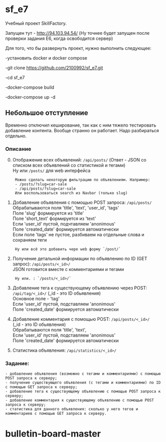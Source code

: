 # sf_e7

Учебный проект SkillFactory.

Запущен тут - http://94.103.94.54/ (Ну точнее будет запущен после проверки задания E6, когда освободится сервер)

Для того, что бы развернуть проект, нужно выполнить следующее:

-установить docker и docker compose

-git clone https://github.com/2100992/sf_e7.git

-cd sf_e7

-docker-compose build

-docker-compose up -d

## Небольшое отступление
Временно отключил кеширование, так как с ним тяжело тестировать добавление контента. Вообще странно он работает. Надо разбираться отдельно.

### Описание
0. Отображение всех объявлений: `/api/posts/` (Ответ - JSON со списком всех объявлений со статистикой и тегами)  
        Ну или `/posts/` для web интерфейса

        Можно сделать некоторую фильтрацию по объявлениям. Например:
        - /posts/?slug=car-sale
        - /api/posts/?slug=car-sale
        Или воспользоваться search из Navbar (только slug)

1. Добавление объявления с помощью POST запроса:  `/api/posts/`  
        Обрабатываются поля 'title', 'text', 'user_id', 'tags'  
        Поле 'slug' формируется из 'title'  
        Поле 'short_text' формируется из 'text'  
        Если 'user_id' пустой, подчтавляем 'anonimous'  
        Поле 'created_date' формируется автоматически  
        Если полe 'tags' не пустое, разбиваем на отдельные слова и сохраняем теги  

        Ну или всё это добавить чере web форму `/post/`


2. Получение детальной информации по объявлению по ID (GET запрос): `/api/posts/<_id>/`  
        JSON готовится вместе с комментариями и тегами  

        Ну или. : `/posts/<_id>/`  

3. Добавление тега к существующему объявлению через POST: `/api/tag/<_id>/` (_id - это ID обьявления)  
        Основное поле - 'tag'  
        Если 'user_id' пустой, подставляем 'anonimous'  
        Поле 'created_date' формируется автоматически  

4. Добавление комментария с помощью POST: `/api/posts/<_id>/`  
        (_id - это ID обьявления)  
        Обрабатываются поля 'title', 'text',  
        Если 'user_id' пустой, подставляем 'anonimous'  
        Поле 'created_date' формируется автоматически  

5. Статистика объявления: `/api/statistics/<_id>/`  



### Задание:

    - добавление объявления (возможно с тегами и комментариями) с помощью POST запроса к серверу;  
    - получение существующего объявления (с тегами и комментариями) по ID с помощью GET запроса к серверу;  
    - добавление тега к существующему объявлению с помощью POST запроса к серверу;
    - добавление комментария к существующему объявлению с помощью POST запроса к серверу;
    - статистика для данного объявления: сколько у него тегов и комментариев с помощью GET запроса к серверу.
# bulletin-board-master
